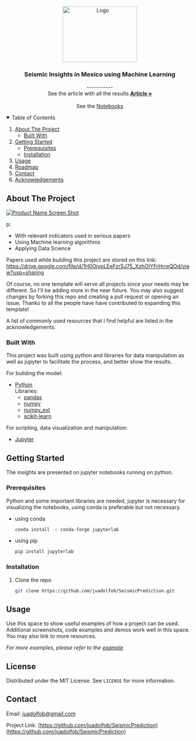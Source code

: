 <br />
<p align="center">
  <a href="https://github.com/othneildrew/Best-README-Template">
    <img src="https://i.imgur.com/6IUXvcW.png" alt="Logo" width="200" height="150">
  </a>
</p>


<h3 align="center">Seismic Insights in Mexico using Machine Learning</h3>

<p align="center">
    -----------
    <br />
    See the article with all the results <a href="https://docs.google.com/document/d/10OHSwhNoUojVWViDw_0w9KfLTqGH50FKe3zlH1BQNjU/edit?usp=sharing"><strong>Article »</strong></a>
    <br />
    <br />
    See the <a href="https://github.com/juadolfob/SeismicPrediction/tree/master/notebooks">Notebooks</a>
</p>

<!-- TABLE OF CONTENTS -->
<details open="open">
  <summary>Table of Contents</summary>
  <ol>
    <li>
      <a href="#about-the-project">About The Project</a>
      <ul>
        <li><a href="#built-with">Built With</a></li>
      </ul>
    </li>
    <li>
      <a href="#getting-started">Getting Started</a>
      <ul>
        <li><a href="#prerequisites">Prerequisites</a></li>
        <li><a href="#installation">Installation</a></li>
      </ul>
    </li>
    <li><a href="#usage">Usage</a></li>
    <li><a href="#roadmap">Roadmap</a></li>
    <li><a href="#contact">Contact</a></li>
    <li><a href="#acknowledgements">Acknowledgements</a></li>
  </ol>
</details>



<!-- ABOUT THE PROJECT -->

## About The Project

[![Product Name Screen Shot][product-screenshot]](https://example.com)



p:

* With relevant indicators used in serious papers
* Using Machine learning algorithms
* Applying Data Science

Papers used while building this project are stored on this link:
https://drive.google.com/file/d/1H0OiypLEeFzrSJ75_XzhOIYFrHrreQOd/view?usp=sharing

Of course, no one template will serve all projects since your needs may be different. So I'll be adding more in the near
future. You may also suggest changes by forking this repo and creating a pull request or opening an issue. Thanks to all
the people have have contributed to expanding this template!

A list of commonly used resources that I find helpful are listed in the acknowledgements.

### Built With

This project was built using python and libraries for data manipulation as well as jupyter to facilitate the process,
and better show the results.

For building the model:

* [Python](https://www.python.org/)
<br>Libraries:<br>
  * [pandas](https://pandas.pydata.org/)
  * [numpy](https://numpy.org/)
  * [numpy_ext](https://numpy_ext.org/)
  * [scikit-learn](https://scikit-learn.org/)

For scripting, data visualization and manipulation:
  
* [Jupyter](https://jupyter.org/)

<!-- GETTING STARTED -->

## Getting Started

The insights are presented on jupyter notebooks running on python.

### Prerequisites

Python and some important libraries are needed, jupyter is necessary for visualizing the notebooks, using conda is preferable but not necessary.

* using conda
  ```bash
  conda install -c conda-forge jupyterlab
  ```
  
* using pip
  ```bash
  pip install jupyterlab
  ```
### Installation

1. Clone the repo
   ```sh
   git clone https://github.com/juadolfob/SeismicPrediction.git
   ```

<!-- USAGE EXAMPLES -->

## Usage

Use this space to show useful examples of how a project can be used. Additional screenshots, code examples and demos
work well in this space. You may also link to more resources.

_For more examples, please refer to the [example](https://example.com)_

<!-- LICENSE -->

## License

Distributed under the MIT License. See `LICENSE` for more information.

<!-- CONTACT -->

## Contact

Email: juadolfob@gmail.com

Project Link: [https://github.com/juadolfob/SeismicPrediction](https://github.com/juadolfob/SeismicPrediction)




[contributors-shield]: https://img.shields.io/github/contributors/othneildrew/Best-README-Template.svg?style=for-the-badge

[contributors-url]: https://github.com/othneildrew/Best-README-Template/graphs/contributors

[forks-shield]: https://img.shields.io/github/forks/othneildrew/Best-README-Template.svg?style=for-the-badge

[forks-url]: https://github.com/othneildrew/Best-README-Template/network/members

[stars-shield]: https://img.shields.io/github/stars/othneildrew/Best-README-Template.svg?style=for-the-badge

[stars-url]: https://github.com/othneildrew/Best-README-Template/stargazers

[issues-shield]: https://img.shields.io/github/issues/othneildrew/Best-README-Template.svg?style=for-the-badge

[issues-url]: https://github.com/othneildrew/Best-README-Template/issues

[license-shield]: https://img.shields.io/github/license/othneildrew/Best-README-Template.svg?style=for-the-badge

[license-url]: https://github.com/othneildrew/Best-README-Template/blob/master/LICENSE.txt

[linkedin-shield]: https://img.shields.io/badge/-LinkedIn-black.svg?style=for-the-badge&logo=linkedin&colorB=555

[linkedin-url]: https://linkedin.com/in/othneildrew

[product-screenshot]: https://i.imgur.com/6IUXvcW.png

